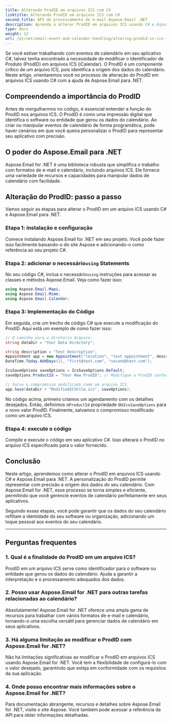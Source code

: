 ```yaml
---
title: Alterando ProdID em arquivos ICS com C#
linktitle: Alterando ProdID em arquivos ICS com C#
second_title: API de processamento de e-mail Aspose.Email .NET
description: Aprenda a alterar ProdID em arquivos ICS usando C# e Aspose.Email para .NET. Guia passo a passo e código. Garanta a integridade e compatibilidade dos dados.
type: docs
weight: 12
url: /pt/net/email-event-and-calendar-handling/altering-prodid-in-ics-files-with-csharp/
---
```


Se você estiver trabalhando com eventos de calendário em seu aplicativo C#, talvez tenha encontrado a necessidade de modificar o Identificador de Produto (ProdID) em arquivos ICS (iCalendar). O ProdID é um componente crítico de um arquivo ICS, pois identifica a origem dos dados do calendário. Neste artigo, orientaremos você no processo de alteração do ProdID em arquivos ICS usando C# com a ajuda de Aspose.Email para .NET.

## Compreendendo a importância do ProdID

Antes de mergulharmos no código, é essencial entender a função do ProdID nos arquivos ICS. O ProdID é como uma impressão digital que identifica o software ou entidade que gerou os dados do calendário. Ao criar ou manipular eventos de calendário de forma programática, pode haver cenários em que você queira personalizar o ProdID para representar seu aplicativo com precisão.

## O poder do Aspose.Email para .NET

Aspose.Email for .NET é uma biblioteca robusta que simplifica o trabalho com formatos de e-mail e calendário, incluindo arquivos ICS. Ele fornece uma variedade de recursos e capacidades para manipular dados de calendário com facilidade.

## Alteração do ProdID: passo a passo

Vamos seguir as etapas para alterar o ProdID em um arquivo ICS usando C# e Aspose.Email para .NET.

### Etapa 1: instalação e configuração

Comece instalando Aspose.Email for .NET em seu projeto. Você pode fazer isso facilmente baixando-o do site Aspose e adicionando-o como referência ao seu projeto C#.

###  Etapa 2: adicionar o necessário`using` Statements

 No seu código C#, inclua o necessário`using` instruções para acessar as classes e métodos Aspose.Email. Veja como fazer isso:

```csharp
using Aspose.Email.Mapi;
using Aspose.Email.Mime;
using Aspose.Email.Calendar;
```

### Etapa 3: Implementação do Código

Em seguida, crie um trecho de código C# que execute a modificação do ProdID. Aqui está um exemplo de como fazer isso:

```csharp
// O caminho para o diretório Arquivo.
string dataDir = "Your Data Directory";

string description = "Test Description";
Appointment app = new Appointment("location", "test appointment", description, DateTime.Today,
DateTime.Today.AddDays(1), "first@test.com", "second@test.com");

IcsSaveOptions saveOptions = IcsSaveOptions.Default;
saveOptions.ProductId = "Your New ProdID"; // Modifique o ProdID conforme necessário

// Salve o compromisso modificado como um arquivo ICS
app.Save(dataDir + "ModifiedICSFile.ics", saveOptions);
```

No código acima, primeiro criamos um agendamento com os detalhes desejados. Então, definimos o`ProductId` propriedade do`IcsSaveOptions` para o novo valor ProdID. Finalmente, salvamos o compromisso modificado como um arquivo ICS.

### Etapa 4: execute o código

Compile e execute o código em seu aplicativo C#. Isso alterará o ProdID no arquivo ICS especificado para o valor fornecido.

## Conclusão

Neste artigo, aprendemos como alterar o ProdID em arquivos ICS usando C# e Aspose.Email para .NET. A personalização do ProdID permite representar com precisão a origem dos dados do seu calendário. Com Aspose.Email for .NET, esse processo se torna simples e eficiente, permitindo que você gerencie eventos de calendário perfeitamente em seus aplicativos.

Seguindo essas etapas, você pode garantir que os dados do seu calendário reflitam a identidade do seu software ou organização, adicionando um toque pessoal aos eventos do seu calendário.

---

## Perguntas frequentes

### 1. Qual é a finalidade do ProdID em um arquivo ICS?

ProdID em um arquivo ICS serve como identificador para o software ou entidade que gerou os dados do calendário. Ajuda a garantir a interpretação e o processamento adequados dos dados.

### 2. Posso usar Aspose.Email for .NET para outras tarefas relacionadas ao calendário?

Absolutamente! Aspose.Email for .NET oferece uma ampla gama de recursos para trabalhar com vários formatos de e-mail e calendário, tornando-o uma escolha versátil para gerenciar dados de calendário em seus aplicativos.

### 3. Há alguma limitação ao modificar o ProdID com Aspose.Email for .NET?

Não há limitações significativas ao modificar o ProdID em arquivos ICS usando Aspose.Email for .NET. Você tem a flexibilidade de configurá-lo com o valor desejado, garantindo que esteja em conformidade com os requisitos da sua aplicação.

### 4. Onde posso encontrar mais informações sobre o Aspose.Email for .NET?

Para documentação abrangente, recursos e detalhes sobre Aspose.Email for .NET, visite o site Aspose. Você também pode acessar a referência da API para obter informações detalhadas.